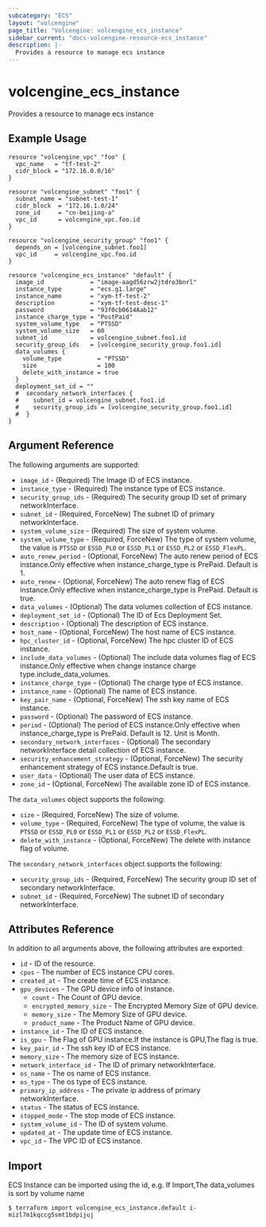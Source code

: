 ```yaml
---
subcategory: "ECS"
layout: "volcengine"
page_title: "Volcengine: volcengine_ecs_instance"
sidebar_current: "docs-volcengine-resource-ecs_instance"
description: |-
  Provides a resource to manage ecs instance
---
```

# volcengine_ecs_instance
Provides a resource to manage ecs instance
## Example Usage
```hcl
resource "volcengine_vpc" "foo" {
  vpc_name   = "tf-test-2"
  cidr_block = "172.16.0.0/16"
}

resource "volcengine_subnet" "foo1" {
  subnet_name = "subnet-test-1"
  cidr_block  = "172.16.1.0/24"
  zone_id     = "cn-beijing-a"
  vpc_id      = volcengine_vpc.foo.id
}

resource "volcengine_security_group" "foo1" {
  depends_on = [volcengine_subnet.foo1]
  vpc_id     = volcengine_vpc.foo.id
}

resource "volcengine_ecs_instance" "default" {
  image_id             = "image-aagd56zrw2jtdro3bnrl"
  instance_type        = "ecs.g1.large"
  instance_name        = "xym-tf-test-2"
  description          = "xym-tf-test-desc-1"
  password             = "93f0cb0614Aab12"
  instance_charge_type = "PostPaid"
  system_volume_type   = "PTSSD"
  system_volume_size   = 60
  subnet_id            = volcengine_subnet.foo1.id
  security_group_ids   = [volcengine_security_group.foo1.id]
  data_volumes {
    volume_type          = "PTSSD"
    size                 = 100
    delete_with_instance = true
  }
  deployment_set_id = ""
  #  secondary_network_interfaces {
  #    subnet_id = volcengine_subnet.foo1.id
  #    security_group_ids = [volcengine_security_group.foo1.id]
  #  }
}
```
## Argument Reference
The following arguments are supported:
* `image_id` - (Required) The Image ID of ECS instance.
* `instance_type` - (Required) The instance type of ECS instance.
* `security_group_ids` - (Required) The security group ID set of primary networkInterface.
* `subnet_id` - (Required, ForceNew) The subnet ID of primary networkInterface.
* `system_volume_size` - (Required) The size of system volume.
* `system_volume_type` - (Required, ForceNew) The type of system volume, the value is `PTSSD` or `ESSD_PL0` or `ESSD_PL1` or `ESSD_PL2` or `ESSD_FlexPL`.
* `auto_renew_period` - (Optional, ForceNew) The auto renew period of ECS instance.Only effective when instance_charge_type is PrePaid. Default is 1.
* `auto_renew` - (Optional, ForceNew) The auto renew flag of ECS instance.Only effective when instance_charge_type is PrePaid. Default is true.
* `data_volumes` - (Optional) The data volumes collection of  ECS instance.
* `deployment_set_id` - (Optional) The ID of Ecs Deployment Set.
* `description` - (Optional) The description of ECS instance.
* `host_name` - (Optional, ForceNew) The host name of ECS instance.
* `hpc_cluster_id` - (Optional, ForceNew) The hpc cluster ID of ECS instance.
* `include_data_volumes` - (Optional) The include data volumes flag of ECS instance.Only effective when change instance charge type.include_data_volumes.
* `instance_charge_type` - (Optional) The charge type of ECS instance.
* `instance_name` - (Optional) The name of ECS instance.
* `key_pair_name` - (Optional, ForceNew) The ssh key name of ECS instance.
* `password` - (Optional) The password of ECS instance.
* `period` - (Optional) The period of ECS instance.Only effective when instance_charge_type is PrePaid. Default is 12. Unit is Month.
* `secondary_network_interfaces` - (Optional) The secondary networkInterface detail collection of ECS instance.
* `security_enhancement_strategy` - (Optional, ForceNew) The security enhancement strategy of ECS instance.Default is true.
* `user_data` - (Optional) The user data of ECS instance.
* `zone_id` - (Optional, ForceNew) The available zone ID of ECS instance.

The `data_volumes` object supports the following:

* `size` - (Required, ForceNew) The size of volume.
* `volume_type` - (Required, ForceNew) The type of volume, the value is `PTSSD` or `ESSD_PL0` or `ESSD_PL1` or `ESSD_PL2` or `ESSD_FlexPL`.
* `delete_with_instance` - (Optional, ForceNew) The delete with instance flag of volume.

The `secondary_network_interfaces` object supports the following:

* `security_group_ids` - (Required, ForceNew) The security group ID set of secondary networkInterface.
* `subnet_id` - (Required, ForceNew) The subnet ID of secondary networkInterface.

## Attributes Reference
In addition to all arguments above, the following attributes are exported:
* `id` - ID of the resource.
* `cpus` - The number of ECS instance CPU cores.
* `created_at` - The create time of ECS instance.
* `gpu_devices` - The GPU device info of Instance.
    * `count` - The Count of GPU device.
    * `encrypted_memory_size` - The Encrypted Memory Size of GPU device.
    * `memory_size` - The Memory Size of GPU device.
    * `product_name` - The Product Name of GPU device.
* `instance_id` - The ID of ECS instance.
* `is_gpu` - The Flag of GPU instance.If the instance is GPU,The flag is true.
* `key_pair_id` - The ssh key ID of ECS instance.
* `memory_size` - The memory size of ECS instance.
* `network_interface_id` - The ID of primary networkInterface.
* `os_name` - The os name of ECS instance.
* `os_type` - The os type of ECS instance.
* `primary_ip_address` - The private ip address of primary networkInterface.
* `status` - The status of ECS instance.
* `stopped_mode` - The stop mode of ECS instance.
* `system_volume_id` - The ID of system volume.
* `updated_at` - The update time of ECS instance.
* `vpc_id` - The VPC ID of ECS instance.


## Import
ECS Instance can be imported using the id, e.g.
If Import,The data_volumes is sort by volume name
```
$ terraform import volcengine_ecs_instance.default i-mizl7m1kqccg5smt1bdpijuj
```

